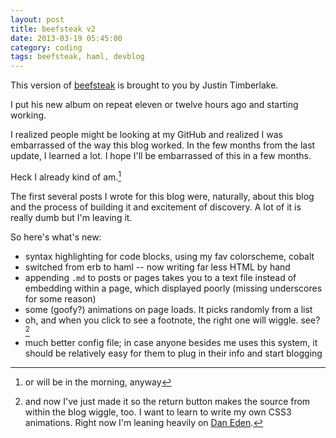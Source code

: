 ```yaml
---
layout: post
title: beefsteak v2
date: 2013-03-19 05:45:00
category: coding
tags: beefsteak, haml, devblog
---
```


This version of [beefsteak](http://github.com/maxjacobson/beefsteak) is brought to you by Justin Timberlake.

I put his new album on repeat eleven or twelve hours ago and starting working.

I realized people might be looking at my GitHub and realized I was embarrassed of the way this blog worked. In the few months from the last update, I learned a lot. I hope I'll be embarrassed of this in a few months.

Heck I already kind of am.[^shame]

[^shame]: or will be in the morning, anyway

The first several posts I wrote for this blog were, naturally, about this blog and the process of building it and excitement of discovery. A lot of it is really dumb but I'm leaving it.

So here's what's new:

* syntax highlighting for code blocks, using my fav colorscheme, cobalt
* switched from erb to haml -- now writing far less HTML by hand
* appending `.md` to posts or pages takes you to a text file instead of embedding within a page, which displayed poorly (missing underscores for some reason)
* some (goofy?) animations on page loads. It picks randomly from a list
* oh, and when you click to see a footnote, the right one will wiggle. see? [^wiggle]
* much better config file; in case anyone besides me uses this system, it should be relatively easy for them to plug in their info and start blogging

[^wiggle]: and now I've just made it so the return button makes the source from within the blog wiggle, too. I want to learn to write my own CSS3 animations. Right now I'm leaning heavily on [Dan Eden](http://daneden.me/animate).
